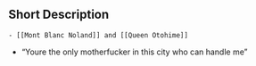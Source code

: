 ## Short Description
	- [[Mont Blanc Noland]] and [[Queen Otohime]]
- “Youre the only motherfucker in this city who can handle me”